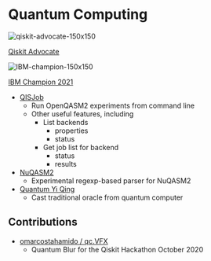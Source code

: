 # Quantum Computing

![qiskit-advocate-150x150](https://images.youracclaim.com/size/150x150/images/377a853f-f995-4e81-aa32-7c0b382a6ef4/IBM_Qiskit_Advocate_-_Advanced.png)

[Qiskit Advocate](https://www.youracclaim.com/badges/27976146-e4a9-47c6-8a2d-f7e932ea3177/embedded)

![IBM-champion-150x150](https://images.youracclaim.com/size/110x110/images/44a9ba34-ff61-4ccf-9381-e422fdb61f5c/IBM_Champion_2021_-_New_Design_v3.png)

[IBM Champion 2021](https://www.youracclaim.com/badges/528d23d6-087f-4698-8d17-d59688106ac4/public_url)

* [QISJob](https://github.com/jwoehr/qisjob)
  * Run OpenQASM2 experiments from command line
  * Other useful features, including
    * List backends
      * properties
      * status
    * Get job list for backend
      * status
      * results
* [NuQASM2](https://github.com/jwoehr/nuqasm2)
  * Experimental regexp-based parser for NuQASM2
* [Quantum Yi Qing](https://github.com/jwoehr/quantum_yiqing)
  * Cast traditional oracle from quantum computer

## Contributions
*  [omarcostahamido / qc.VFX](https://github.com/omarcostahamido/qc.VFX)
   * Quantum Blur for the Qiskit Hackathon October 2020
